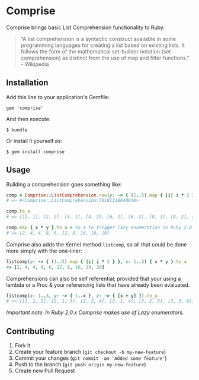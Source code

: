 # Comprise

Comprise brings basic List Comprehension functionality to Ruby.

> &ldquo;A list comprehension is a syntactic construct available in some programming languages for creating a list based on existing lists. It follows the form of the mathematical set-builder notation (set comprehension) as distinct from the use of map and filter functions.&rdquo; - Wikipedia

## Installation

Add this line to your application's Gemfile:

    gem 'comprise'

And then execute:

    $ bundle

Or install it yourself as:

    $ gem install comprise

## Usage

Building a comprehension goes something like:

```ruby
comp = Comprise::ListComprehension.new(y: -> { (1..5).map { |i| i * 2 } }, x: 1..2)
# => #<Comprise::ListComprehension:70101319648040>

comp.to_a
# => [[2, 1], [2, 2], [4, 1], [4, 2], [6, 1], [6, 2], [8, 1], [8, 2], [10, 1], [10, 2]]

comp.map { x * y }.to_a # to_a to trigger lazy enumeration in Ruby 2.0
# => [2, 4, 4, 8, 6, 12, 8, 16, 10, 20]
```

Comprise also adds the Kernel method `listcomp`, so all that could be done more simply with the
one-liner:

```ruby
listcomp(y: -> { (1..5).map { |i| i * 2 } }, x: 1..2) { x * y }.to_a
=> [2, 4, 4, 8, 6, 12, 8, 16, 10, 20]
```

Comprehensions can also be self referential; provided that your using a lambda or a Proc & your
referencing lists that have already been evaluated.

```ruby
listcomp(x: 1..3, y: -> { 1..x }, z: -> { [x + y] }).to_a
# => [[1, 1, 2], [2, 1, 3], [2, 2, 4], [3, 1, 4], [3, 2, 5], [3, 3, 6]]
```

*Important note: In Ruby 2.0.x Comprise makes use of Lazy enumerators.*

## Contributing

1. Fork it
2. Create your feature branch (`git checkout -b my-new-feature`)
3. Commit your changes (`git commit -am 'Added some feature'`)
4. Push to the branch (`git push origin my-new-feature`)
5. Create new Pull Request
